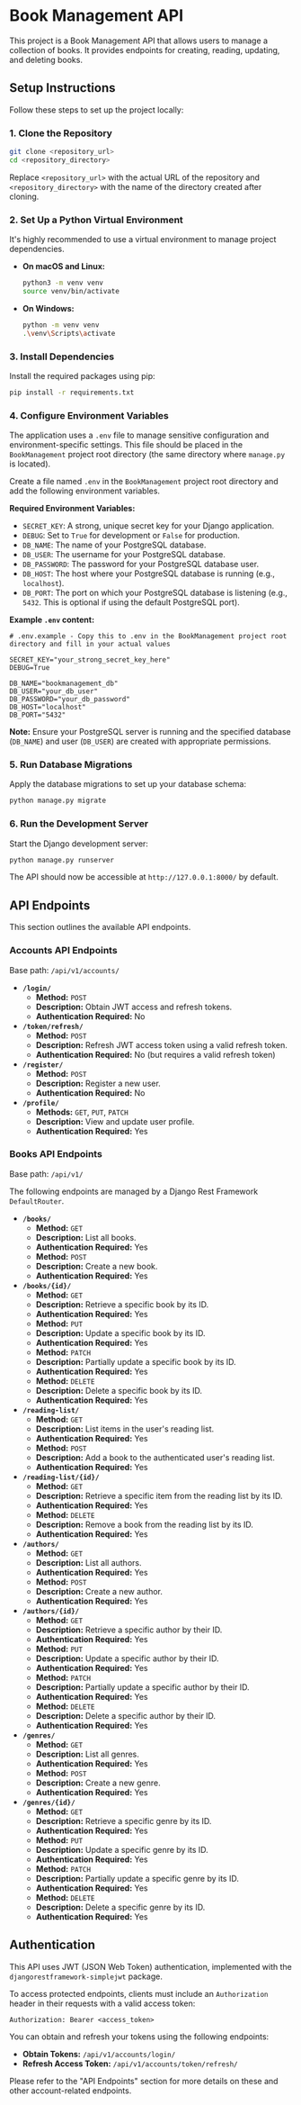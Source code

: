 # Book Management API

This project is a Book Management API that allows users to manage a collection of books. It provides endpoints for creating, reading, updating, and deleting books.

## Setup Instructions

Follow these steps to set up the project locally:

### 1. Clone the Repository

```bash
git clone <repository_url>
cd <repository_directory>
```
Replace `<repository_url>` with the actual URL of the repository and `<repository_directory>` with the name of the directory created after cloning.

### 2. Set Up a Python Virtual Environment

It's highly recommended to use a virtual environment to manage project dependencies.

*   **On macOS and Linux:**

    ```bash
    python3 -m venv venv
    source venv/bin/activate
    ```

*   **On Windows:**

    ```bash
    python -m venv venv
    .\venv\Scripts\activate
    ```

### 3. Install Dependencies

Install the required packages using pip:

```bash
pip install -r requirements.txt
```

### 4. Configure Environment Variables

The application uses a `.env` file to manage sensitive configuration and environment-specific settings. This file should be placed in the `BookManagement` project root directory (the same directory where `manage.py` is located).

Create a file named `.env` in the `BookManagement` project root directory and add the following environment variables.

**Required Environment Variables:**

*   `SECRET_KEY`: A strong, unique secret key for your Django application.
*   `DEBUG`: Set to `True` for development or `False` for production.
*   `DB_NAME`: The name of your PostgreSQL database.
*   `DB_USER`: The username for your PostgreSQL database.
*   `DB_PASSWORD`: The password for your PostgreSQL database user.
*   `DB_HOST`: The host where your PostgreSQL database is running (e.g., `localhost`).
*   `DB_PORT`: The port on which your PostgreSQL database is listening (e.g., `5432`. This is optional if using the default PostgreSQL port).

**Example `.env` content:**

```env
# .env.example - Copy this to .env in the BookManagement project root directory and fill in your actual values

SECRET_KEY="your_strong_secret_key_here"
DEBUG=True

DB_NAME="bookmanagement_db"
DB_USER="your_db_user"
DB_PASSWORD="your_db_password"
DB_HOST="localhost"
DB_PORT="5432"
```

**Note:** Ensure your PostgreSQL server is running and the specified database (`DB_NAME`) and user (`DB_USER`) are created with appropriate permissions.

### 5. Run Database Migrations

Apply the database migrations to set up your database schema:

```bash
python manage.py migrate
```

### 6. Run the Development Server

Start the Django development server:

```bash
python manage.py runserver
```

The API should now be accessible at `http://127.0.0.1:8000/` by default.

## API Endpoints

This section outlines the available API endpoints.

### Accounts API Endpoints

Base path: `/api/v1/accounts/`

*   **`/login/`**
    *   **Method:** `POST`
    *   **Description:** Obtain JWT access and refresh tokens.
    *   **Authentication Required:** No
*   **`/token/refresh/`**
    *   **Method:** `POST`
    *   **Description:** Refresh JWT access token using a valid refresh token.
    *   **Authentication Required:** No (but requires a valid refresh token)
*   **`/register/`**
    *   **Method:** `POST`
    *   **Description:** Register a new user.
    *   **Authentication Required:** No
*   **`/profile/`**
    *   **Methods:** `GET`, `PUT`, `PATCH`
    *   **Description:** View and update user profile.
    *   **Authentication Required:** Yes

### Books API Endpoints

Base path: `/api/v1/`

The following endpoints are managed by a Django Rest Framework `DefaultRouter`.

*   **`/books/`**
    *   **Method:** `GET`
    *   **Description:** List all books.
    *   **Authentication Required:** Yes
    *   **Method:** `POST`
    *   **Description:** Create a new book.
    *   **Authentication Required:** Yes
*   **`/books/{id}/`**
    *   **Method:** `GET`
    *   **Description:** Retrieve a specific book by its ID.
    *   **Authentication Required:** Yes
    *   **Method:** `PUT`
    *   **Description:** Update a specific book by its ID.
    *   **Authentication Required:** Yes
    *   **Method:** `PATCH`
    *   **Description:** Partially update a specific book by its ID.
    *   **Authentication Required:** Yes
    *   **Method:** `DELETE`
    *   **Description:** Delete a specific book by its ID.
    *   **Authentication Required:** Yes
*   **`/reading-list/`**
    *   **Method:** `GET`
    *   **Description:** List items in the user's reading list.
    *   **Authentication Required:** Yes
    *   **Method:** `POST`
    *   **Description:** Add a book to the authenticated user's reading list.
    *   **Authentication Required:** Yes
*   **`/reading-list/{id}/`**
    *   **Method:** `GET`
    *   **Description:** Retrieve a specific item from the reading list by its ID.
    *   **Authentication Required:** Yes
    *   **Method:** `DELETE`
    *   **Description:** Remove a book from the reading list by its ID.
    *   **Authentication Required:** Yes
*   **`/authors/`**
    *   **Method:** `GET`
    *   **Description:** List all authors.
    *   **Authentication Required:** Yes
    *   **Method:** `POST`
    *   **Description:** Create a new author.
    *   **Authentication Required:** Yes
*   **`/authors/{id}/`**
    *   **Method:** `GET`
    *   **Description:** Retrieve a specific author by their ID.
    *   **Authentication Required:** Yes
    *   **Method:** `PUT`
    *   **Description:** Update a specific author by their ID.
    *   **Authentication Required:** Yes
    *   **Method:** `PATCH`
    *   **Description:** Partially update a specific author by their ID.
    *   **Authentication Required:** Yes
    *   **Method:** `DELETE`
    *   **Description:** Delete a specific author by their ID.
    *   **Authentication Required:** Yes
*   **`/genres/`**
    *   **Method:** `GET`
    *   **Description:** List all genres.
    *   **Authentication Required:** Yes
    *   **Method:** `POST`
    *   **Description:** Create a new genre.
    *   **Authentication Required:** Yes
*   **`/genres/{id}/`**
    *   **Method:** `GET`
    *   **Description:** Retrieve a specific genre by its ID.
    *   **Authentication Required:** Yes
    *   **Method:** `PUT`
    *   **Description:** Update a specific genre by its ID.
    *   **Authentication Required:** Yes
    *   **Method:** `PATCH`
    *   **Description:** Partially update a specific genre by its ID.
    *   **Authentication Required:** Yes
    *   **Method:** `DELETE`
    *   **Description:** Delete a specific genre by its ID.
    *   **Authentication Required:** Yes

## Authentication

This API uses JWT (JSON Web Token) authentication, implemented with the `djangorestframework-simplejwt` package.

To access protected endpoints, clients must include an `Authorization` header in their requests with a valid access token:

```
Authorization: Bearer <access_token>
```

You can obtain and refresh your tokens using the following endpoints:

*   **Obtain Tokens:** `/api/v1/accounts/login/`
*   **Refresh Access Token:** `/api/v1/accounts/token/refresh/`

Please refer to the "API Endpoints" section for more details on these and other account-related endpoints.
